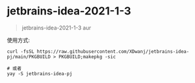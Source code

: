 # jetbrains-idea-2021-1-3
> jetbrains-idea-2021-1-3 aur

使用方式:

```shell
curl -fsSL https://raw.githubusercontent.com/XDwanj/jetbrains-idea-pj/main/PKGBUILD > PKGBUILD;makepkg -sic

# 或者
yay -S jetbrains-idea-pj
```

